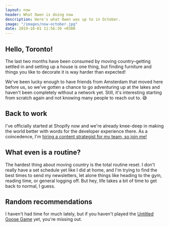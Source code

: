 ```yaml
---
layout: now
header: What Owen is doing now 
description: Here's what Owen was up to in October.
image: "/images/now-october.jpg"
date: 2019-10-01 11:56:39 +0300
---
```

## Hello, Toronto!

The last two months have been consumed by moving country–getting settled in and setting up a house is one thing, but finding furniture and things you like to decorate it is way harder than expected! 

We've been lucky enough to have friends from Amsterdam that moved here before us, so we've gotten a chance to go adventuring up at the lakes and haven't been completely without a network yet. Still, it's interesting starting from scratch again and not knowing many people to reach out to. 😅

## Back to work

I've officially started at Shopify now and we're already knee-deep in making the world better with words for the developer experience there. As a coincedence, I'm [hiring a content strategist for my team, so join me!](https://www.shopify.com/careers/product-content-strategist-developer-experience-1ef1f0)

## What even is a routine?

The hardest thing about moving country is the total routine reset. I don't really have a set schedule yet like I did at home, and I'm trying to find the best times to send my newsletters, let alone things like heading to the gym, reading time, or general logging off. But hey, life takes a bit of time to get back to normal, I guess.

## Random recommendations

I haven't had time for much lately, but if you haven't played the [Untitled Goose Game](https://goose.game/) yet, you're missing out.
